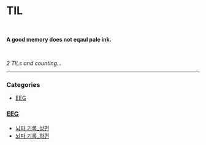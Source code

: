# TIL

<br>

**A good memory does not eqaul pale ink.**

<br>

_2 TILs and counting..._

---

### Categories

- [EEG](#EEG)

### [EEG](#EEG)
- [뇌파 기록_상편](EEG/뇌파_기록_상편.md)
- [뇌파 기록_하편](EEG/뇌파_기록_하편.md)


